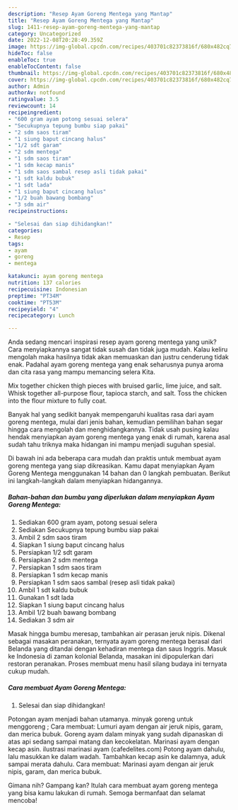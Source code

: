 ```yaml
---
description: "Resep Ayam Goreng Mentega yang Mantap"
title: "Resep Ayam Goreng Mentega yang Mantap"
slug: 1411-resep-ayam-goreng-mentega-yang-mantap
category: Uncategorized
date: 2022-12-08T20:28:49.359Z
image: https://img-global.cpcdn.com/recipes/403701c82373816f/680x482cq70/ayam-goreng-mentega-foto-resep-utama.jpg
hideToc: false
enableToc: true
enableTocContent: false
thumbnail: https://img-global.cpcdn.com/recipes/403701c82373816f/680x482cq70/ayam-goreng-mentega-foto-resep-utama.jpg
cover: https://img-global.cpcdn.com/recipes/403701c82373816f/680x482cq70/ayam-goreng-mentega-foto-resep-utama.jpg
author: Admin
authorAv: notfound
ratingvalue: 3.5
reviewcount: 14
recipeingredient:
- "600 gram ayam potong sesuai selera"
- "Secukupnya tepung bumbu siap pakai"
- "2 sdm saos tiram"
- "1 siung baput cincang halus"
- "1/2 sdt garam"
- "2 sdm mentega"
- "1 sdm saos tiram"
- "1 sdm kecap manis"
- "1 sdm saos sambal resep asli tidak pakai"
- "1 sdt kaldu bubuk"
- "1 sdt lada"
- "1 siung baput cincang halus"
- "1/2 buah bawang bombang"
- "3 sdm air"
recipeinstructions:

- "Selesai dan siap dihidangkan!"
categories:
- Resep
tags:
- ayam
- goreng
- mentega

katakunci: ayam goreng mentega 
nutrition: 137 calories
recipecuisine: Indonesian
preptime: "PT34M"
cooktime: "PT53M"
recipeyield: "4"
recipecategory: Lunch

---
```





Anda sedang mencari inspirasi resep ayam goreng mentega yang unik? Cara menyiapkannya sangat tidak susah dan tidak juga mudah. Kalau keliru mengolah maka hasilnya tidak akan memuaskan dan justru cenderung tidak enak. Padahal ayam goreng mentega yang enak seharusnya punya aroma dan cita rasa yang mampu memancing selera Kita.





Mix together chicken thigh pieces with bruised garlic, lime juice, and salt. Whisk together all-purpose flour, tapioca starch, and salt. Toss the chicken into the flour mixture to fully coat.

Banyak hal yang sedikit banyak mempengaruhi kualitas rasa dari ayam goreng mentega, mulai dari jenis bahan, kemudian pemilihan bahan segar hingga cara mengolah dan menghidangkannya. Tidak usah pusing kalau hendak menyiapkan ayam goreng mentega yang enak di rumah, karena asal sudah tahu triknya maka hidangan ini mampu menjadi suguhan spesial.






Di bawah ini ada beberapa cara mudah dan praktis untuk membuat ayam goreng mentega yang siap dikreasikan. Kamu dapat menyiapkan Ayam Goreng Mentega menggunakan 14 bahan dan 0 langkah pembuatan. Berikut ini langkah-langkah dalam menyiapkan hidangannya.

<!--inarticleads1-->

##### Bahan-bahan dan bumbu yang diperlukan dalam menyiapkan Ayam Goreng Mentega:

1. Sediakan 600 gram ayam, potong sesuai selera
1. Sediakan Secukupnya tepung bumbu siap pakai
1. Ambil 2 sdm saos tiram
1. Siapkan 1 siung baput cincang halus
1. Persiapkan 1/2 sdt garam
1. Persiapkan 2 sdm mentega
1. Persiapkan 1 sdm saos tiram
1. Persiapkan 1 sdm kecap manis
1. Persiapkan 1 sdm saos sambal (resep asli tidak pakai)
1. Ambil 1 sdt kaldu bubuk
1. Gunakan 1 sdt lada
1. Siapkan 1 siung baput cincang halus
1. Ambil 1/2 buah bawang bombang
1. Sediakan 3 sdm air


Masak hingga bumbu meresap, tambahkan air perasan jeruk nipis. Dikenal sebagai masakan peranakan, ternyata ayam goreng mentega berasal dari Belanda yang ditandai dengan kehadiran mentega dan saus Inggris. Masuk ke Indonesia di zaman kolonial Belanda, masakan ini dipopulerkan dari restoran peranakan. Proses membuat menu hasil silang budaya ini ternyata cukup mudah. 

<!--inarticleads2-->

##### Cara membuat Ayam Goreng Mentega:


1. Selesai dan siap dihidangkan!

Potongan ayam menjadi bahan utamanya. minyak goreng untuk menggoreng ; Cara membuat: Lumuri ayam dengan air jeruk nipis, garam, dan merica bubuk. Goreng ayam dalam minyak yang sudah dipanaskan di atas api sedang sampai matang dan kecokelatan. Marinasi ayam dengan kecap asin. ilustrasi marinasi ayam (cafedelites.com) Potong ayam dahulu, lalu masukkan ke dalam wadah. Tambahkan kecap asin ke dalamnya, aduk sampai merata dahulu. Cara membuat: Marinasi ayam dengan air jeruk nipis, garam, dan merica bubuk. 

Gimana nih? Gampang kan? Itulah cara membuat ayam goreng mentega yang bisa kamu lakukan di rumah. Semoga bermanfaat dan selamat mencoba!
